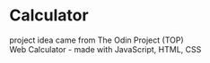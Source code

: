 # Calculator
project idea came from The Odin Project (TOP)
<br>
Web Calculator - made with JavaScript, HTML, CSS


